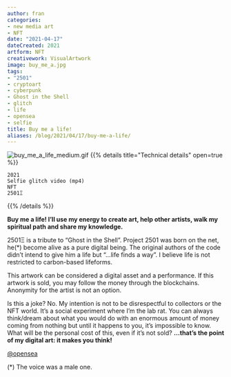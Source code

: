 ```yaml
---
author: fran
categories:
- new media art
- NFT
date: "2021-04-17"
dateCreated: 2021
artform: NFT
creativework: VisualArtwork
image: buy_me_a.jpg
tags:
- "2501"
- cryptoart
- cyberpunk
- Ghost in the Shell
- glitch
- life
- opensea
- selfie
title: Buy me a life!
aliases: /blog/2021/04/17/buy-me-a-life/
---
```


![buy_me_a_life_medium.gif](buy_me_a_life_medium.gif)
{{% details title="Technical details" open=true %}}
````
2021
Selfie glitch video (mp4)
NFT
2501Ξ
````
{{% /details %}}

**Buy me a life! I’ll use my energy to create art, help other artists, walk my spiritual path and share my knowledge.**

2501Ξ is a tribute to “Ghost in the Shell”. Project 2501 was born on the net, he(\*) become alive as a pure digital being. The original authors of the code didn’t intend to give him a life but “…life finds a way”. I believe life is not restricted to carbon-based lifeforms.

This artwork can be considered a digital asset and a performance. If this artwork is sold, you may follow the money through the blockchains. Anonymity for the artist is not an option.

Is this a joke? No. My intention is not to be disrespectful to collectors or the NFT world. It’s a social experiment where I’m the lab rat. You can always think/dream about what you would do with an enormous amount of money coming from nothing but until it happens to you, it’s impossible to know. What will be the personal cost of this, even if it’s not sold? **…that’s the point of my digital art: it makes you think!**

[@opensea](https://opensea.io/assets/0x495f947276749ce646f68ac8c248420045cb7b5e/11780915356901891937150191052604117223978980698243640119023280871775425003521)

(\*) The voice was a male one.



